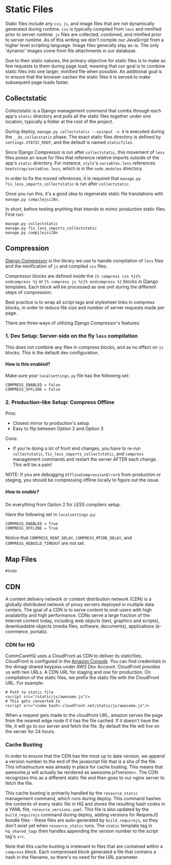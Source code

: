 # Static Files

Static files include any `css`, `js`, and image files that are not dynamically generated during runtime. `css` is typically compiled from `less` and minified prior to server runtime. `js` files are collected, combined, and minified prior to server runtime. As of this writing we don't compile our JavaScript from a higher level scripting language. Image files generally stay as-is. The only 'dynamic' images come from file attachments in our database.

Due to their static natures, the primary objective for static files is to make as few requests to them during page load, meaning that our goal is to combine static files into one larger, minified file when possible. An additional goal is to ensure that the browser caches the static files it is served to make subsequent page loads faster.

## Collectstatic

Collectstatic is a Django management command that combs through each app's `static` directory and pulls all the static files together under one location, typically a folder at the root of the project.

During deploy, `manage.py collectstatic --noinput -v 0` is executed during the `__do_collecstatic` phase. The exact static files directory is defined by `settings.STATIC_ROOT`, and the default is named `staticfiles`.

Since Django Compressor is run after `collectstatic`, this movement of `less` files poses an issue for files that reference relative imports outside of the app's `static` directory. For instance, `style`'s `variables.less` references `bootstrap/variables.less`, which is in the `node_modules` directory.

In order to fix the moved references, it is required that
`manage.py fix_less_imports_collectstatic` is run after `collectstatic`.

Once you run this, it's a good idea to regenerate static file translations with `manage.py compilejsi18n`.

In short, before testing anything that intends to mimic production static files. First run:

```
manage.py collectstatic
manage.py fix_less_imports_collectstatic
manage.py compilejsi18n
```

## Compression

[Django Compressor](https://django-compressor.readthedocs.org/en/latest/) is the library we use to handle compilation of `less` files and the minification of `js` and compiled `css` files.

Compressor blocks are defined inside the `{% compress css %}{% endcompress %}` or `{% compress js %}{% endcompress %}` blocks in Django templates. Each block will be processed as one unit during the different steps of compression.

Best practice is to wrap all script tags and stylesheet links in compress blocks, in order to reduce file size and number of server requests made per page.

There are three ways of utilizing Django Compressor's features:

### 1. Dev Setup: Server-side on the fly `less` compilation

This does not combine any files in compress blocks, and as no effect on `js` blocks. This is the default dev configuration.

#### How is this enabled?

Make sure your `localsettings.py` file has the following set:
```
COMPRESS_ENABLED = False
COMPRESS_OFFLINE = False
```

### 2. Production-like Setup: Compress Offline

Pros:
- Closest mirror to production's setup.
- Easy to flip between Option 2 and Option 3

Cons:
- If you're doing a lot of front end changes, you have to re-run `collectstatic`, `fix_less_imports_collectstatic`, and `compress` management commands and restart the server AFTER each change. This will be a pain!

NOTE: If you are debugging `OfflineCompressionError`s from production or staging, you should be compressing offline locally to figure out the issue.

##### How to enable?

Do everything from Option 2 for LESS compilers setup.

Have the following set in `localsettings.py`:
```
COMPRESS_ENABLED = True
COMPRESS_OFFLINE = True
```

Notice that `COMPRESS_MINT_DELAY`, `COMPRESS_MTIME_DELAY`, and
`COMPRESS_REBUILD_TIMEOUT` are not set.

## Map Files

`#todo`

## CDN

A content delivery network or content distribution network (CDN) is a globally distributed network of proxy servers deployed in multiple data centers. The goal of a CDN is to serve content to end-users with high availability and high performance. CDNs serve a large fraction of the Internet content today, including web objects (text, graphics and scripts), downloadable objects (media files, software, documents), applications (e-commerce, portals).

### CDN for HQ

CommCareHQ uses a CloudFront as CDN to deliver its staticfiles. CloudFront is configured in the [Amazon Console](https://us-west-2.console.aws.amazon.com/console/home). You can find credentials in the dimagi shared keypass under AWS Dev Account. CloudFront provides us with two URLs. A CDN URL for staging and one for production. On compilation of the static files, we prefix the static file with the CloudFront URL. For example:

```
# Path to static file
<script src="/static/js/awesome.js"/>
# This gets converted to
<script src="<some hash>.cloudfront.net/static/js/awesome.js"/>
```
When a request gets made to the cloudfront URL, amazon serves the page from the nearest edge node if it has the file cached. If it doesn't have the file, it will go to our server and fetch the file. By default the file will live on the server for 24 hours.

### Cache Busting

In order to ensure that the CDN has the most up to date version, we append a version number to the end of the javascript file that is a sha of the file. This infrastructure was already in place for cache busting. This means that awesome.js will actually be rendered as awesome.js?version=<some hash>. The CDN recognizes this as a different static file and then goes to our nginx server to fetch the file.

This cache busting is primarily handled by the `resource_static` management command, which runs during deploy. This command hashes the contents of every static file in HQ and stores the resulting hash codes in a YAML file, `resource_versions.yaml`. This file is also updated by the `build_requirejs` command during deploy, adding versions for RequireJS bundle files - these files are auto-generated by `build_requirejs`, so they don't exist yet when `resource_static` runs. The `static` template tag in `hq_shared_tags` then handles appending the version number to the script tag's `src`.

Note that this cache busting is irrelevant to files that are contained within a `compress` block. Each compressed block generated a file that contains a hash in the filename, so there's no need for the URL parameter.

